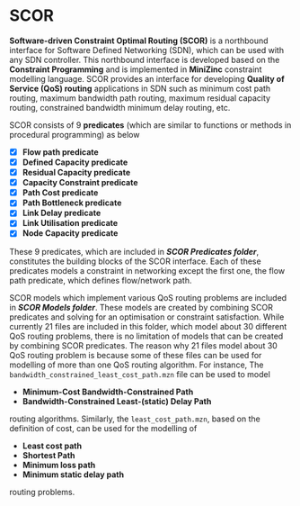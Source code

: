# SCOR
**Software-driven Constraint Optimal Routing (SCOR)** is a northbound interface for Software Defined Networking (SDN), which can be used with any SDN controller.
This northbound interface is developed based on the **Constraint Programming** and is implemented in **MiniZinc** constraint modelling language.
SCOR provides an interface for developing **Quality of Service (QoS) routing** applications in SDN such as minimum cost path routing, maximum bandwidth path routing, maximum residual capacity routing, constrained bandwidth minimum delay routing, etc.

SCOR consists of 9 **predicates** (which are similar to functions or methods in procedural programming) as below
  - [x] **Flow path predicate**
  - [x] **Defined Capacity predicate**
  - [x] **Residual Capacity predicate**
  - [x] **Capacity Constraint predicate**
  - [x] **Path Cost predicate**
  - [x] **Path Bottleneck predicate**
  - [x] **Link Delay predicate**
  - [x] **Link Utilisation predicate**
  - [x] **Node Capacity predicate**
  
These 9 predicates, which are included in **_SCOR Predicates folder_**, constitutes the building blocks of the SCOR interface. Each of these predicates models a constraint in networking except the first one,  the flow path predicate, which defines flow/network path.

SCOR models which implement various QoS routing problems are included in **_SCOR Models folder_**. 
These models are created by combining SCOR predicates and solving for an optimisation or constraint satisfaction.
While currently 21 files are included in this folder, which model about 30 different QoS routing problems, there is no
limitation of models that can be created by combining SCOR predicates. The reason why 21 files model about 30
QoS routing problem is because some of these files can be used for modelling of more than one 
QoS routing algorithm. For instance, The `bandwidth_constrained_least_cost_path.mzn` file can be used to model
- __Minimum-Cost Bandwidth-Constrained Path__
- __Bandwidth-Constrained Least-(static) Delay Path__

routing algorithms. Similarly, the `least_cost_path.mzn`, 
based on the definition of cost, can be used for the modelling of
 - __Least cost path__
 - __Shortest Path__
 - __Minimum loss path__
 - __Minimum static delay path__
 
routing problems.     
